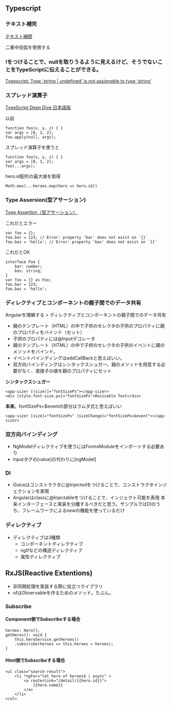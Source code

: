 ## Typescript

### テキスト補完

[テキスト補間](https://angular.jp/guide/interpolation)

二重中括弧を使用する



### !をつけることで、nullを取りうるように見えるけど、そうでないことをTypeScriptに伝えることができる。

[Typescript: Type 'string | undefined' is not assignable to type 'string'](https://stackoverflow.com/questions/54496398/typescript-type-string-undefined-is-not-assignable-to-type-string)

### スプレッド演算子

[TypeScript Deep Dive 日本語版](https://typescript-jp.gitbook.io/deep-dive/future-javascript/spread-operator)

以前

```
function foo(x, y, z) { }
var args = [0, 1, 2];
foo.apply(null, args);
```
スプレッド演算子を使うと
```
function foo(x, y, z) { }
var args = [0, 1, 2];
foo(...args);
```

hero.id配列の最大値を取得

```
Math.max(...heroes.map(hero => hero.id))
```

### Type Assersion(型アサーション)

[Type Assertion（型アサーション）](https://typescript-jp.gitbook.io/deep-dive/type-system/type-assertion)

これだとエラー

```
var foo = {};
foo.bar = 123; // Error: property 'bar' does not exist on `{}`
foo.bas = 'hello'; // Error: property 'bas' does not exist on `{}`
```

これだとOK

```
interface Foo {
    bar: number;
    bas: string;
}
var foo = {} as Foo;
foo.bar = 123;
foo.bas = 'hello';
```

### ディレクティブとコンポーネントの親子間でのデータ共有

Angularを理解する > ディレクティブとコンポーネントの親子間でのデータ共有

- 親のテンプレート（HTML）の中で子供のセレクタの子供のプロパティに親のプロパティをバインド（セット）
- 子供のプロパティには@Inputデコレータ
- 親のテンプレート（HTML）の中で子供のセレクタの子供のイベントに親のメソッドをバインド。
- イベントバインディングはaddCallBackと思えばいい。
- 双方向バインディングはシンタックスシュガー。親のメソッドを用意する必要がなく、直接子の値を親のプロパティにセット

**シンタックスシュガー**

```
<app-sizer [(size)]="fontSizePx"></app-sizer>
<div [style.font-size.px]="fontSizePx">Resizable Text</div>
```

**本来**。fontSizePx=$eventの部分はラムダ式と思えばいい

```
<app-sizer [size]="fontSizePx" (sizeChange)="fontSizePx=$event"></app-sizer>
```

### 双方向バインディング

- NgModelディレクティブを使うにはFormsModuleをインポートする必要あり
- inputタグの[value]の代わりに[ngModel]

### DI

- Guiceはコンストラクタに@Injectedをつけることで、コンストラクタインジェクションを実現
- Angularはclassに@Injectableをつけることで、インジェクト可能を表現
  本来インターフェースと実装を分離するべきだと思う。サンプルではDIのうち、フレームワークによるnewの機能を使っているだけ

### ディレクティブ

- ディレクティブは3種類
  - コンポーネントディレクティブ
  - ngIfなどの構造ディレクティブ
  - 属性ディレクティブ



## RxJS(Reactive Extentions)

- 非同期処理を実装する際に役立つライブラリ
- ofはObservableを作るためのメソッド。たぶん。



### Subscribe

#### Component側でSubscribeする場合

```
heroes: Hero[];
getHeros(): void {
	this.heroService.getHeroes()
	.subscribe(heroes => this.heroes = heroes);
}
```

#### Html側でSubscribeする場合

```
<ul class="search-result">
	<li *ngFor="let hero of heroes$ | async" >
		<a routerLink="/detail/{{hero.id}}">
			{{hero.name}}
		</a>
	</li>
</ul>
```

